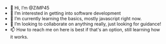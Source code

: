 - 👋 Hi, I’m @ZiMP45
- 👀 I’m interested in getting into software development
- 🌱 I’m currently learning the basics, mostly javascript right now.
- 💞️ I’m looking to collaborate on anything really, just looking for guidance!
- 📫 How to reach me on here is best if that's an option, still learning how it works.

<!---
ZiMP45/ZiMP45 is a ✨ special ✨ repository because its `README.md` (this file) appears on your GitHub profile.
You can click the Preview link to take a look at your changes.
--->
